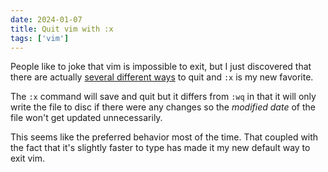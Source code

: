 ```yaml
---
date: 2024-01-07
title: Quit vim with :x
tags: ['vim']
---
```


People like to joke that vim is impossible to exit, but I just discovered that there are actually [several different ways](https://hashrocket.com/blog/posts/how-to-quit-vim) to quit and `:x` is my new favorite.

The `:x` command will save and quit but it differs from `:wq` in that it will only write the file to disc if there were any changes so the _modified date_ of the file won't get updated unnecessarily.

This seems like the preferred behavior most of the time.
That coupled with the fact that it's slightly faster to type has made it my new default way to exit vim.